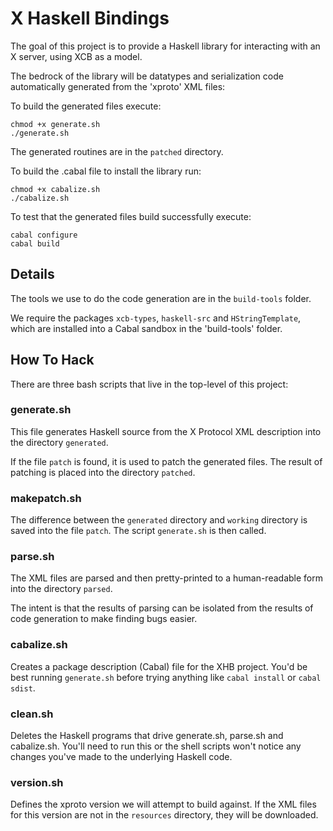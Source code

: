 X Haskell Bindings
==================

The goal of this project is to provide a Haskell library for interacting
with an X server, using XCB as a model.

The bedrock of the library will be datatypes and serialization code
automatically generated from the 'xproto' XML files:

To build the generated files execute:

    chmod +x generate.sh
    ./generate.sh

The generated routines are in the `patched` directory.

To build the .cabal file to install the library run:

    chmod +x cabalize.sh
    ./cabalize.sh

To test that the generated files build successfully execute:

    cabal configure
    cabal build

Details
-------

The tools we use to do the code generation are in the `build-tools` folder.

We require the packages `xcb-types`, `haskell-src` and `HStringTemplate`,
which are installed into a Cabal sandbox in the 'build-tools' folder.


How To Hack
----------

There are three bash scripts that live in the top-level of this project:

### generate.sh

  This file generates Haskell source from the X Protocol XML description into
  the directory `generated`.

  If the file `patch` is found, it is used to patch the generated files.
  The result of patching is placed into the directory `patched`.

### makepatch.sh

  The difference between the `generated` directory and `working` directory
  is saved into the file `patch`.  The script `generate.sh` is then called.

### parse.sh

  The XML files are parsed and then pretty-printed to a human-readable form
  into the directory `parsed`.

  The intent is that the results of parsing can be isolated from the results
  of code generation to make finding bugs easier.

### cabalize.sh

  Creates a package description (Cabal) file for the XHB project.  You'd be best running
  `generate.sh` before trying anything like `cabal install` or
  `cabal sdist`.

### clean.sh

  Deletes the Haskell programs that drive generate.sh, parse.sh and
  cabalize.sh. You'll need to run this or the shell scripts won't notice
  any changes you've made to the underlying Haskell code.

### version.sh

  Defines the xproto version we will attempt to build against. If the XML
  files for this version are not in the `resources` directory, they will
  be downloaded.
